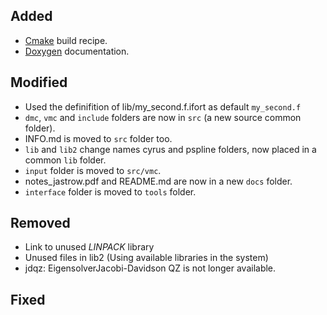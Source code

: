 

## Added

 * [Cmake](https://cmake.org/) build recipe.
 * [Doxygen](https://www.doxygen.nl/) documentation.  


## Modified

 * Used the definifition of lib/my_second.f.ifort as default `my_second.f`
 * `dmc`, `vmc` and `include` folders are now in `src` (a new source common folder).
 * INFO.md is moved to `src` folder too.  
 * `lib` and `lib2` change names cyrus and pspline folders, now placed in a common `lib` folder.
 * `input` folder is moved to `src/vmc`.  
 * notes_jastrow.pdf and README.md are now in a new `docs` folder.
 * `interface` folder is moved to `tools` folder.

## Removed

* Link to unused *LINPACK* library
* Unused files in lib2 (Using available libraries in the system)
* jdqz:	EigensolverJacobi-Davidson QZ is not longer available. ​


## Fixed


